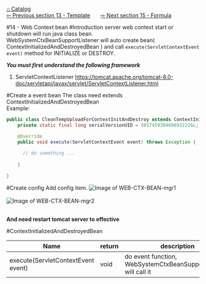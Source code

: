 <a href="https://github.com/billchen198318/bamboobsc/blob/master/core-doc/dev-docs/00-Catalog.md">⌂ Catalog</a><br/>
<a href="https://github.com/billchen198318/bamboobsc/blob/master/core-doc/dev-docs/13-Template.md">⇦ 
Previous section 13 - Template</a>
&nbsp;&nbsp;&nbsp;&nbsp;&nbsp;
<a href="https://github.com/billchen198318/bamboobsc/blob/master/core-doc/dev-docs/15-Formula.md">⇨ 
Next section 15 - Formula</a>


#14 - Web Context bean
#Introduction
server web context start or shutdown will run java class bean.<br>
WebSystemCtxBeanSupportListener will auto create bean( ContextInitializedAndDestroyedBean ) and call `execute(ServletContextEvent event)` method for INITIALIZE or DESTROY.


***You must first understand the following framework***<br/>
1. ServletContextListener https://tomcat.apache.org/tomcat-8.0-doc/servletapi/javax/servlet/ServletContextListener.html<br/>

#Create a event bean
The class need extends ContextInitializedAndDestroyedBean<br/>
Example:
```JAVA
public class CleanTempUploadForContextInitAndDestroy extends ContextInitializedAndDestroyedBean {
	private static final long serialVersionUID = 5017459384696932226L;

	@Override
	public void execute(ServletContextEvent event) throws Exception {
	  
	  // do something ...
	  
	}
	
}
```

#Create config
Add config item.
![Image of WEB-CTX-BEAN-mgr1](https://raw.githubusercontent.com/billchen198318/bamboobsc/master/core-doc/dev-docs/pics/14-001.jpeg)
<br/>
<br/>
![Image of WEB-CTX-BEAN-mgr2](https://raw.githubusercontent.com/billchen198318/bamboobsc/master/core-doc/dev-docs/pics/14-002.jpeg)
<br/>
<br/>

**And need restart tomcat server to effective**

#ContextInitializedAndDestroyedBean

| Name | return |description |
| --- | --- | --- |
| execute(ServletContextEvent event) | void | do event function, WebSystemCtxBeanSupportListener will call it |
